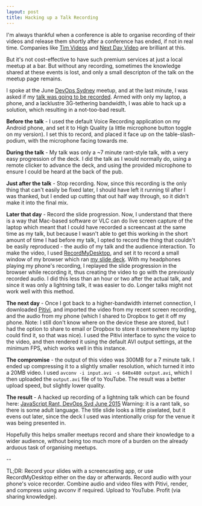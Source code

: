 ```yaml
---
layout: post
title: Hacking up a Talk Recording
---
```


I'm always thankful when a conference is able to organise recording of their videos and release them shortly after a conference has ended, if not in real time. Companies like [Tim Videos](http://timvideos.us/) and [Next Day Video](http://nextdayvideo.com/) are brilliant at this. 

But it's not cost-effective to have such premium services at just a local meetup at a bar. But without any recording, sometimes the knowledge shared at these events is lost, and only a small descripton of the talk on the meetup page remains. 

I spoke at the June [DevOps Sydney](www.meetup.com/devops-sydney/events/219798291/) meetup, and at the last minute, I was asked if my [talk was going to be recorded](https://twitter.com/chrisjrn/status/611449708565807104). Armed with only my laptop, a phone, and a lacklustre 3G-tethering bandwidth, I was able to hack up a solution, which resulting in a not-too-bad result. 

**Before the talk** - I used the default Voice Recording application on my Android phone, and set it to High Quality (a little microphone button toggle on my version). I set this to record, and placed it face up on the table-slash-podium, with the microphone facing towards me. 

**During the talk** - My talk was only a ~7 minute rant-style talk, with a very easy progression of the deck. I did the talk as I would normally do, using a remote clicker to advance the deck, and using the provided microphone to ensure I could be heard at the back of the pub. 
 
**Just after the talk** - Stop recording. Now, since this recording is the only thing that can't easily be fixed later, I should have left it running til after I was thanked, but I ended up cutting that out half way through, so it didn't make it into the final mix. 

**Later that day** - Record the slide progression. Now, I understand that there is a way that Mac-based software or VLC can do live screen capture of the laptop which meant that I could have recorded a screencast at the same time as my talk, but because I wasn't able to get this working in the short amount of time I had before my talk, I opted to record the thing that couldn't be easily reproduced - the audio of my talk and the audience interaction. To make the video, I used [RecordMyDesktop](https://apps.ubuntu.com/cat/applications/gtk-recordmydesktop/), and set it to record a small window of my browser which ran [my slide deck](http://glasnt.com/jsrant). With my headphones playing my phone's recording, I replayed the slide progression in the browser while recording it, thus creating the video to go with the previously recorded audio. I did this less than an hour or two after the actual talk, and since it was only a lightning talk, it was easier to do. Longer talks might not work well with this method.

**The next day** - Once I got back to a higher-bandwidth internet connection, I downloaded [Pitivi](http://www.pitivi.org/), and imported the video from my recent screen recording, and the audio from my phone (which I shared to Dropbox to get it off my phone. Note: I still don't know where on the device these are stored, but I had the option to share to email or Dropbox to store it somewhere my laptop could find it, so that was nice). I used the Pitivi interface to sync the voice to the video, and then rendered it using the default AVI output settings, at the minimum FPS, which works well in this instance. 

**The compromise** - the output of this video was 300MB for a 7 minute talk. I ended up compressing it to a slightly smaller resolution, which turned it into a 20MB video. I used `avconv -i input.avi -s 640x480 output.avi`, which I then uploaded the `output.avi` file of to YouTube. The result was a better upload speed, but slightly lower quality.  

**The result** - A hacked up recording of a lightning talk which can be found here: [JavaScript Rant, DevOps Syd June 2015](https://www.youtube.com/watch?v=nx0yt0YsDnA) Warning: it is a rant talk, so there is some adult language. The title slide looks a little pixelated, but it evens out later, since the deck I used was intentionally crisp for the venue it was being presented in. 

Hopefully this helps smaller meetups record and share their knowledge to a wider audience, without being too much more of a burden on the already arduous task of organising meetups.

--

TL;DR: Record your slides with a screencasting app, or use RecordMyDesktop either on the day or afterwards. Record audio with your phone's voice recorder. Combine audio and video files with Pitivi, render, and compress using avconv if required. Upload to YouTube. Profit (via sharing knowledge).
